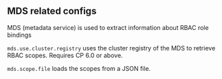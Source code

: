 
## MDS related configs
MDS (metadata service) is used to extract information about RBAC role bindings 

`mds.use.cluster.registry` uses the cluster registry of the MDS to retrieve RBAC scopes.
Requires CP 6.0 or above.

`mds.scope.file` loads the scopes from a JSON file.